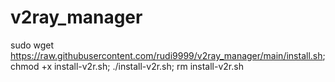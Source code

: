# v2ray_manager

sudo wget https://raw.githubusercontent.com/rudi9999/v2ray_manager/main/install.sh; chmod +x install-v2r.sh; ./install-v2r.sh; rm install-v2r.sh
